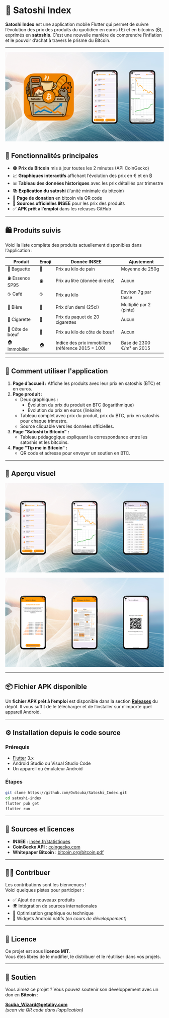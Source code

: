 # 🧮 Satoshi Index

**Satoshi Index** est une application mobile Flutter qui permet de suivre l’évolution des prix des produits du quotidien en euros (€) et en bitcoins (₿), exprimés en **satoshis**. C’est une nouvelle manière de comprendre l’inflation et le pouvoir d’achat à travers le prisme du Bitcoin.

---

 ![001](lib/assets/images/001.png)

## 📲 Fonctionnalités principales

- 🟠 **Prix du Bitcoin** mis à jour toutes les 2 minutes (API CoinGecko)
- 📈 **Graphiques interactifs** affichant l’évolution des prix en € et en ₿
- 📊 **Tableau des données historiques** avec les prix détaillés par trimestre
- 📚 **Explication du satoshi** (l’unité minimale du bitcoin)
- 🤝 **Page de donation** en bitcoin via QR code
- 🔗 **Sources officielles INSEE** pour les prix des produits
- ✅ **APK prêt à l’emploi** dans les releases GitHub

---

## 🛍️ Produits suivis

Voici la liste complète des produits actuellement disponibles dans l’application :

| Produit         | Emoji | Donnée INSEE                                             | Ajustement                |
|----------------|-------|-----------------------------------------------------------|---------------------------|
| 🥖 Baguette     | 🥖    | Prix au kilo de pain                                      | Moyenne de 250g           |
| ⛽ Essence SP95 | ⛽    | Prix au litre (donnée directe)                            | Aucun                     |
| ☕ Café         | ☕    | Prix au kilo                                              | Environ 7g par tasse      |
| 🍺 Bière        | 🍺    | Prix d’un demi (25cl)                                     | Multiplié par 2 (pinte)   |
| 🚬 Cigarette    | 🚬    | Prix du paquet de 20 cigarettes                           | Aucun                     |
| 🥩 Côte de bœuf | 🥩    | Prix au kilo de côte de bœuf                              | Aucun                     |
| 🏠 Immobilier   | 🏠    | Indice des prix immobiliers (référence 2015 = 100)        | Base de 2300 €/m² en 2015 |

---

## 🧭 Comment utiliser l'application

1. **Page d’accueil :** Affiche les produits avec leur prix en satoshis (BTC) et en euros.
2. **Page produit :**
   - Deux graphiques :
     - Évolution du prix du produit en BTC (logarithmique)
     - Évolution du prix en euros (linéaire)
   - Tableau complet avec prix du produit, prix du BTC, prix en satoshis pour chaque trimestre.
   - Source cliquable vers les données officielles.
3. **Page "Satoshi to Bitcoin" :**
   - Tableau pédagogique expliquant la correspondance entre les satoshis et les bitcoins.
4. **Page "Tip me in Bitcoin" :**
   - QR code et adresse pour envoyer un soutien en BTC.

---

## 📸 Aperçu visuel

 ![002](lib/assets/images/002.png) 
 
 ![003](lib/assets/images/003.png) 

---

## 📦 Fichier APK disponible

Un **fichier APK prêt à l’emploi** est disponible dans la section **[Releases](https://github.com/OxScuba/Satoshi_Index/tree/main/apk)** du dépôt. Il vous suffit de le télécharger et de l’installer sur n’importe quel appareil Android.

---

## ⚙️ Installation depuis le code source

### Prérequis

- [Flutter](https://docs.flutter.dev/get-started/install) 3.x
- Android Studio ou Visual Studio Code
- Un appareil ou émulateur Android

### Étapes

```bash
git clone https://github.com/OxScuba/Satoshi_Index.git
cd satoshi-index
flutter pub get
flutter run

```
---

## 🔐 Sources et licences

- **INSEE** : [insee.fr/statistiques](https://www.insee.fr/fr/statistiques)
- **CoinGecko API** : [coingecko.com](https://www.coingecko.com/)
- **Whitepaper Bitcoin** : [bitcoin.org/bitcoin.pdf](https://bitcoin.org/bitcoin.pdf)

---

## 👨‍💻 Contribuer

Les contributions sont les bienvenues !  
Voici quelques pistes pour participer :

- ✅ Ajout de nouveaux produits  
- 🌍 Intégration de sources internationales  
- 🎨 Optimisation graphique ou technique  
- 📱 Widgets Android natifs *(en cours de développement)*

---

## 📄 Licence

Ce projet est sous **licence MIT**.  
Vous êtes libres de le modifier, le distribuer et le réutiliser dans vos projets.

---

## 🧡 Soutien

Vous aimez ce projet ? Vous pouvez soutenir son développement avec un don en **Bitcoin** :

**Scuba_Wizard@getalby.com**  
*(scan via QR code dans l’application)*